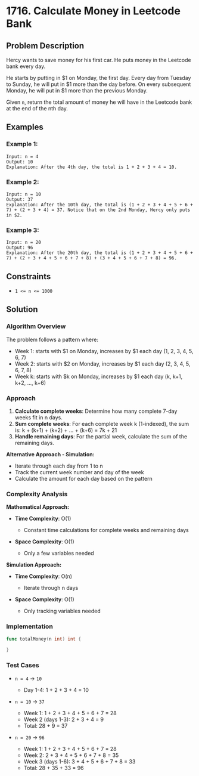 # 1716. Calculate Money in Leetcode Bank

## Problem Description

Hercy wants to save money for his first car. He puts money in the Leetcode bank every day.

He starts by putting in $1 on Monday, the first day. Every day from Tuesday to Sunday, he will put in $1 more than the day before. On every subsequent Monday, he will put in $1 more than the previous Monday.

Given `n`, return the total amount of money he will have in the Leetcode bank at the end of the nth day.

## Examples

### Example 1:
```
Input: n = 4
Output: 10
Explanation: After the 4th day, the total is 1 + 2 + 3 + 4 = 10.
```

### Example 2:
```
Input: n = 10
Output: 37
Explanation: After the 10th day, the total is (1 + 2 + 3 + 4 + 5 + 6 + 7) + (2 + 3 + 4) = 37. Notice that on the 2nd Monday, Hercy only puts in $2.
```

### Example 3:
```
Input: n = 20
Output: 96
Explanation: After the 20th day, the total is (1 + 2 + 3 + 4 + 5 + 6 + 7) + (2 + 3 + 4 + 5 + 6 + 7 + 8) + (3 + 4 + 5 + 6 + 7 + 8) = 96.
```

## Constraints

- `1 <= n <= 1000`

## Solution

### Algorithm Overview

The problem follows a pattern where:
- Week 1: starts with $1 on Monday, increases by $1 each day (1, 2, 3, 4, 5, 6, 7)
- Week 2: starts with $2 on Monday, increases by $1 each day (2, 3, 4, 5, 6, 7, 8)
- Week k: starts with $k on Monday, increases by $1 each day (k, k+1, k+2, ..., k+6)

### Approach

1. **Calculate complete weeks**: Determine how many complete 7-day weeks fit in n days.
2. **Sum complete weeks**: For each complete week k (1-indexed), the sum is: k + (k+1) + (k+2) + ... + (k+6) = 7k + 21
3. **Handle remaining days**: For the partial week, calculate the sum of the remaining days.

**Alternative Approach - Simulation:**
- Iterate through each day from 1 to n
- Track the current week number and day of the week
- Calculate the amount for each day based on the pattern

### Complexity Analysis

**Mathematical Approach:**
- **Time Complexity**: O(1)
  - Constant time calculations for complete weeks and remaining days

- **Space Complexity**: O(1)
  - Only a few variables needed

**Simulation Approach:**
- **Time Complexity**: O(n)
  - Iterate through n days

- **Space Complexity**: O(1)
  - Only tracking variables needed

### Implementation

```go
func totalMoney(n int) int {
    
}
```

### Test Cases

- `n = 4` → `10`
  - Day 1-4: 1 + 2 + 3 + 4 = 10

- `n = 10` → `37`
  - Week 1: 1 + 2 + 3 + 4 + 5 + 6 + 7 = 28
  - Week 2 (days 1-3): 2 + 3 + 4 = 9
  - Total: 28 + 9 = 37

- `n = 20` → `96`
  - Week 1: 1 + 2 + 3 + 4 + 5 + 6 + 7 = 28
  - Week 2: 2 + 3 + 4 + 5 + 6 + 7 + 8 = 35
  - Week 3 (days 1-6): 3 + 4 + 5 + 6 + 7 + 8 = 33
  - Total: 28 + 35 + 33 = 96

